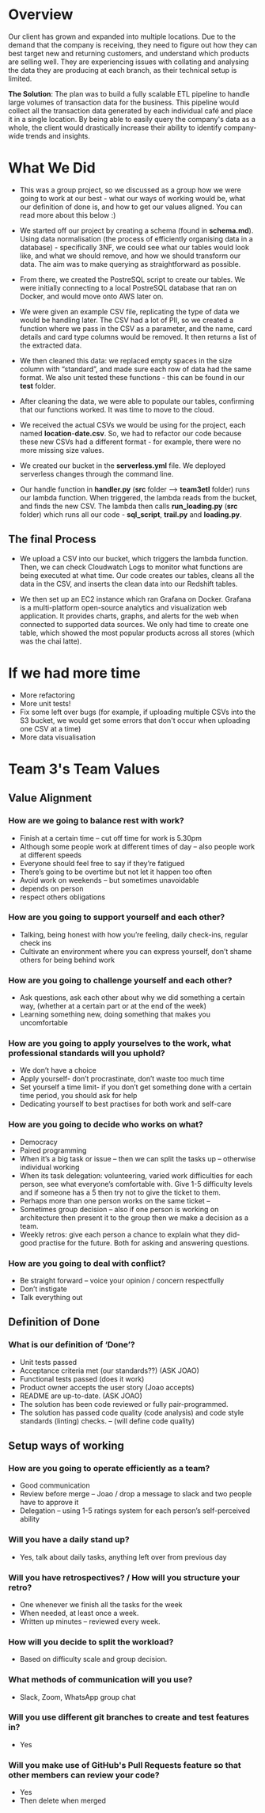 # Overview
Our client has grown and expanded into multiple locations. Due to the demand that the company is receiving, they need to figure out how they can best target new and returning customers, and understand which products are selling well. They are experiencing issues with collating and analysing the data they are producing at each branch, as their technical setup is limited. 

**The Solution**: The plan was to build a fully scalable ETL pipeline to handle large volumes of transaction data for the business. This pipeline would collect all the transaction data generated by each individual café and place it in a single location. By being able to easily query the company's data as a whole, the client would drastically increase their ability to identify company-wide trends and insights. 

# What We Did
* This was a group project, so we discussed as a group how we were going to work at our best - what our ways of working would be, what our definition of done is, and how to get our values aligned. You can read more about this below :)

* We started off our project by creating a schema (found in **schema.md**). Using data normalisation (the process of efficiently organising data in a database) - specifically 3NF, we could see what our tables would look like, and what we should remove, and how we should transform our data. The aim was to make querying as straightforward as possible.

* From there, we created the PostreSQL script to create our tables. We were initially connecting to a local PostreSQL database that ran on Docker, and would move onto AWS later on.

* We were given an example CSV file, replicating the type of data we would be handling later. The CSV had a lot of PII, so we created a function where we pass in the CSV as a parameter, and the name, card details and card type columns would be removed. It then returns a list of the extracted data.

* We then cleaned this data: we replaced empty spaces in the size column with “standard”, and made sure each row of data had the same format. We also unit tested these functions - this can be found in our **test** folder.

* After cleaning the data, we were able to populate our tables, confirming that our functions worked. It was time to move to the cloud.

* We received the actual CSVs we would be using for the project, each named **location**-**date.csv**. So, we had to refactor our code because these new CSVs had a different format - for example, there were no more missing size values.

* We created our bucket in the **serverless.yml** file. We deployed serverless changes through the command line. 

* Our handle function in **handler.py** (**src** folder --> **team3etl** folder) runs our lambda function. When triggered, the lambda reads from the bucket, and finds the new CSV. The lambda then calls **run_loading.py** (**src** folder) which runs all our code - **sql_script**, **trail.py** and **loading.py**.

## The final Process
* We upload a CSV into our bucket, which triggers the lambda function. Then, we can check Cloudwatch Logs to monitor what functions are being executed at what time. Our code creates our tables, cleans all the data in the CSV, and inserts the clean data into our Redshift tables.

* We then set up an EC2 instance which ran Grafana on Docker. Grafana is a multi-platform open-source analytics and visualization web application. It provides charts, graphs, and alerts for the web when connected to supported data sources. We only had time to create one table, which showed the most popular products across all stores (which was the chai latte).

# If we had more time
* More refactoring
* More unit tests!
* Fix some left over bugs (for example, if uploading multiple CSVs into the S3 bucket, we would get some errors that don't occur when uploading one CSV at a time)
* More data visualisation


# Team 3's Team Values
## Value Alignment 

### How are we going to balance rest with work?
-	Finish at a certain time – cut off time for work is 5.30pm 
-	Although some people work at different times of day – also people work at different speeds
-	Everyone should feel free to say if they’re fatigued 
-	There’s going to be overtime but not let it happen too often
-	Avoid work on weekends – but sometimes unavoidable  
-	depends on person
-	respect others obligations

### How are you going to support yourself and each other?
-	Talking, being honest with how you’re feeling, daily check-ins, regular check ins 
-	Cultivate an environment where you can express yourself, don’t shame others for being behind work

### How are you going to challenge yourself and each other?
-	Ask questions, ask each other about why we did something a certain way, (whether at a certain part or at the end of the week)
-	Learning something new, doing something that makes you uncomfortable

### How are you going to apply yourselves to the work, what professional standards will you uphold?
-	We don’t have a choice 
-	Apply yourself- don’t procrastinate, don’t waste too much time
-	Set yourself a time limit- if you don’t get something done with a certain time period, you should ask for help
-	Dedicating yourself to best practises for both work and self-care

### How are you going to decide who works on what?
-	Democracy 
-	Paired programming 
-	When it’s a big task or issue – then we can split the tasks up – otherwise individual working
-	When its task delegation: volunteering, varied work difficulties for each person, see what everyone’s comfortable with. Give 1-5 difficulty levels and if someone has a 5 then try not to give the ticket to them.
-	Perhaps more than one person works on the same ticket – 
-	Sometimes group decision – also if one person is working on architecture then present it to the group then we make a decision as a team.
-	Weekly retros: give each person a chance to explain what they did- good practise for the future. Both for asking and answering questions. 

### How are you going to deal with conflict? 	
-	Be straight forward – voice your opinion / concern respectfully 
-	Don’t instigate 
-	Talk everything out 


## Definition of Done 

### What is our definition of ‘Done’?

-	Unit tests passed 
-	Acceptance criteria met (our standards??) (ASK JOAO)
-	Functional tests passed (does it work)
-	Product owner accepts the user story (Joao accepts)
-	README are up-to-date. (ASK JOAO)
-	The solution has been code reviewed or fully pair-programmed.
-	The solution has passed code quality (code analysis) and code style standards (linting) checks. – (will define code quality)


## Setup ways of working

### How are you going to operate efficiently as a team?
-	Good communication 
-	Review before merge – Joao / drop a message to slack and two people have to approve it
-	Delegation – using 1-5 ratings system for each person’s self-perceived ability

### Will you have a daily stand up?
-	Yes, talk about daily tasks, anything left over from previous day

### Will you have retrospectives? / How will you structure your retro?
-	One whenever we finish all the tasks for the week
-	When needed, at least once a week.
-	Written up minutes – reviewed every week.

### How will you decide to split the workload?
-	Based on difficulty scale and group decision.

### What methods of communication will you use?
-	Slack, Zoom, WhatsApp group chat

### Will you use different git branches to create and test features in?
-	Yes

### Will you make use of GitHub's Pull Requests feature so that other members can review your code?
-	Yes
-	Then delete when merged

